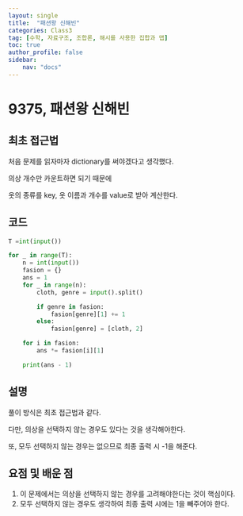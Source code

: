 ```yaml
---
layout: single
title:  "패션왕 신해빈"
categories: Class3
tag: [수학, 자료구조, 조합론, 해시를 사용한 집합과 맵]
toc: true
author_profile: false
sidebar: 
    nav: "docs"
---
```


# 9375, 패션왕 신해빈

## 최초 접근법

처음 문제를 읽자마자 dictionary를 써야겠다고 생각했다. 

의상 개수만 카운트하면 되기 때문에 

옷의 종류를 key, 옷 이름과 개수를 value로 받아 계산한다.

## 코드

```python
T =int(input())

for _ in range(T):
    n = int(input())
    fasion = {}
    ans = 1
    for _ in range(n):
        cloth, genre = input().split()

        if genre in fasion:
            fasion[genre][1] += 1
        else:
            fasion[genre] = [cloth, 2]

    for i in fasion:
        ans *= fasion[i][1]

    print(ans - 1)

```

## 설명

풀이 방식은 최초 접근법과 같다. 

다만, 의상을 선택하지 않는 경우도 있다는 것을 생각해야한다.

또, 모두 선택하지 않는 경우는 없으므로 최종 출력 시 -1을 해준다.

## 요점 및 배운 점

1. 이 문제에서는 의상을 선택하지 않는 경우를 고려해야한다는 것이 핵심이다. 
2. 모두 선택하지 않는 경우도 생각하여 최종 출력 시에는 1을 빼주어야 한다.
